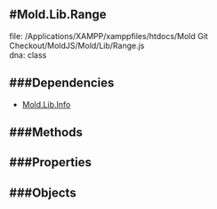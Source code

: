 
#Mold.Lib.Range
---------------------------------------

file: /Applications/XAMPP/xamppfiles/htdocs/Mold Git Checkout/MoldJS/Mold/Lib/Range.js  
dna: class


	




###Dependencies
--------------

* [Mold.Lib.Info](../../Mold/Lib/Info.md) 



   
###Methods
--------------

   
###Properties
-------------

   
###Objects
------------


		
